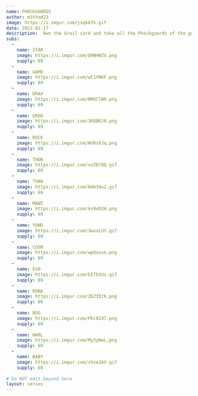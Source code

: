 ```yaml
---
name: PHOCKGUARDS
author: m3thod23
image: https://i.imgur.com/jsqk6fk.gif
date: 2022-02-17
description:  Own the Grail card and take all the Phockguards of the galaxy with you. Ain't no thing like this, except this !
subs: 
  -
    name: STAR
    image: https://i.imgur.com/O9NHWZV.png
    supply: 69
  -
    name: GAMO
    image: https://i.imgur.com/wC1YNKF.png
    supply: 69
  -
    name: DRAX
    image: https://i.imgur.com/NMOClW0.png
    supply: 69
  -
    name: GROO
    image: https://i.imgur.com/3R8BRJ0.png
    supply: 69
  -
    name: ROCK
    image: https://i.imgur.com/WVRs9Jq.png
    supply: 69
  -
    name: THOR
    image: https://i.imgur.com/vvZEC0Q.gif
    supply: 69
  -
    name: THAN
    image: https://i.imgur.com/bHm34u2.gif
    supply: 69
  -
    name: MANT
    image: https://i.imgur.com/kx9xD2H.png
    supply: 69
  -
    name: YOND
    image: https://i.imgur.com/3woxLUY.gif
    supply: 69
  -
    name: COSM
    image: https://i.imgur.com/wpOozxn.png
    supply: 69
  -
    name: EGO
    image: https://i.imgur.com/hITb5Us.gif
    supply: 69
  -
    name: RONA
    image: https://i.imgur.com/ZbZ35tK.png
    supply: 69
  -
    name: BUG
    image: https://i.imgur.com/FKc8197.png
    supply: 69
  -
    name: WARL
    image: https://i.imgur.com/My3yNwL.png
    supply: 69
  -
    name: BABY
    image: https://i.imgur.com/rGswJAV.gif
    supply: 69
    
# Do NOT edit beyond here
layout: series
---
```

